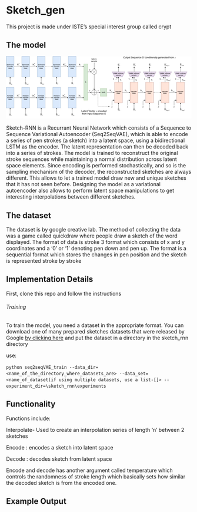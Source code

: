 # Sketch_gen
This project is made under ISTE’s special interest group called crypt
## The model
![](model.png)

Sketch-RNN is a Recurrant Neural Network which consists of a Sequence to Sequence Variational Autoencoder (Seq2SeqVAE), which is able to encode a series of pen strokes (a sketch) into a latent space, using a bidirectional LSTM as the encoder. The latent representation can then be decoded back into a series of strokes.
The model is trained to reconstruct the original stroke sequences while maintaining a normal distribution across latent space elements. Since encoding is performed stochastically, and so is the sampling mechanism of the decoder, the reconstructed sketches are always different.
This allows to let a trained model draw new and unique sketches that it has not seen before. Designing the model as a variational autoencoder also allows to perform latent space manipulations to get interesting interpolations between different sketches.
 
## The dataset 
The dataset is by google creative lab. The method of collecting the data was a game called quickdraw where people draw a sketch of the word displayed.
The format of data is stroke 3 format which consists of x and y coordinates and a ‘0’ or ‘1’ denoting pen down and pen up.
The format is a sequential format which stores the changes in pen position and the sketch is represented stroke by stroke
## Implementation Details
First, clone this repo and follow the instructions
###### Training
To train the model, you need a dataset in the appropriate format. You can download one of many prepared sketches datasets that were released by Google
[by clicking here](https://console.cloud.google.com/storage/browser/quickdraw_dataset/sketchrnn?pli=1)
and put the dataset in a directory in the sketch_rnn directory

use:

````python seq2seqVAE_train --data_dir=<name_of_the_directory_where_datasets_are> --data_set=<name_of_dataset(if using multiple datasets, use a list-[]> --experiment_dir=\sketch_rnn\experiments ````   
## Functionality
Functions include: 

Interpolate- Used to create an interpolation series of length ‘n’ between 2 sketches

 Encode : encodes a sketch into latent space
 
Decode : decodes sketch from latent space

Encode and decode has another argument called temperature which controls the randomness of stroke length which basically sets how similar the decoded sketch is from the encoded one.
## Example Output



